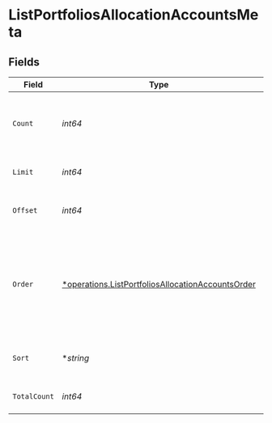 # ListPortfoliosAllocationAccountsMeta


## Fields

| Field                                                                                                                 | Type                                                                                                                  | Required                                                                                                              | Description                                                                                                           |
| --------------------------------------------------------------------------------------------------------------------- | --------------------------------------------------------------------------------------------------------------------- | --------------------------------------------------------------------------------------------------------------------- | --------------------------------------------------------------------------------------------------------------------- |
| `Count`                                                                                                               | *int64*                                                                                                               | :heavy_check_mark:                                                                                                    | Count of the resources returned in the response.                                                                      |
| `Limit`                                                                                                               | *int64*                                                                                                               | :heavy_check_mark:                                                                                                    | Total limit of the response.                                                                                          |
| `Offset`                                                                                                              | *int64*                                                                                                               | :heavy_check_mark:                                                                                                    | Amount of resource to offset in the response.                                                                         |
| `Order`                                                                                                               | [*operations.ListPortfoliosAllocationAccountsOrder](../../models/operations/listportfoliosallocationaccountsorder.md) | :heavy_minus_sign:                                                                                                    | The ordering of the response.<br/>* ASC - Ascending order<br/>* DESC - Descending order                               |
| `Sort`                                                                                                                | **string*                                                                                                             | :heavy_minus_sign:                                                                                                    | The field that the list is sorted by.                                                                                 |
| `TotalCount`                                                                                                          | *int64*                                                                                                               | :heavy_check_mark:                                                                                                    | Total count of all the resources.                                                                                     |